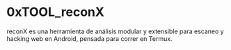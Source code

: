 # 0xTOOL_reconX
reconX es una herramienta de análisis  modular y extensible para escaneo y hacking web en Android, pensada para correr en Termux.
